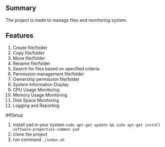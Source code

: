 ## Summary
The project is made to manage files and monitoring system.
## Features

1. Create file/folder
2. Copy file/folder
3. Move file/folder
4. Rename file/folder
5. Search for files based on specified criteria
6. Permission management file/folder
7. Ownership permission file/folder
8. System Information Display
9. CPU Usage Monitoring
10. Memory Usage Monitoring
11. Disk Space Monitoring
12. Logging and Reporting

##Setup

1. install yad in your system `sudo apt-get update && sudo apt-get install software-properties-common yad`
2. clone the project
3. run command `./index.sh`
